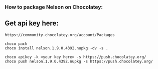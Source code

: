 ### How to package Nelson on Chocolatey:

## Get api key here:

```
https://community.chocolatey.org/account/Packages
```

```
choco pack
choco install nelson.1.9.0.4392.nupkg -dv -s .

choco apikey -k <your key here> -s https://push.chocolatey.org/
choco push nelson.1.9.0.4392.nupkg -s https://push.chocolatey.org/
```
